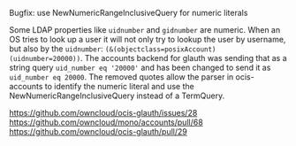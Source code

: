 Bugfix: use NewNumericRangeInclusiveQuery for numeric literals

Some LDAP properties like `uidnumber` and `gidnumber` are numeric. When an OS tries to look up a user it will not only try to lookup the user by username, but also by the `uidnumber`: `(&(objectclass=posixAccount)(uidnumber=20000))`. The accounts backend for glauth was sending that as a string query `uid_number eq '20000'` and has been changed to send it as `uid_number eq 20000`. The removed quotes allow the parser in ocis-accounts to identify the numeric literal and use the NewNumericRangeInclusiveQuery instead of a TermQuery.

https://github.com/owncloud/ocis-glauth/issues/28
https://github.com/owncloud/mono/accounts/pull/68
https://github.com/owncloud/ocis-glauth/pull/29
